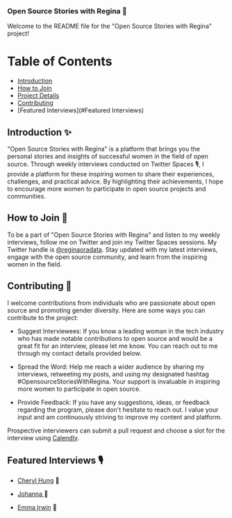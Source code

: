### Open Source Stories with Regina 🌟

Welcome to the README file for the "Open Source Stories with Regina" project! 


# Table of Contents

- [Introduction](#introduction)
- [How to Join](#how-to-join)
- [Project Details](#project-details)
- [Contributing](#contributing)
- [Featured Interviews](#Featured Interviews)

## Introduction ✨

"Open Source Stories with Regina" is a platform that brings you the personal stories and insights of successful women in the field of open source. Through weekly interviews conducted on Twitter Spaces 🎙️, I provide a platform for these inspiring women to share their experiences, challenges, and practical advice. By highlighting their achievements, I hope to encourage more women to participate in open source projects and communities.

## How to Join 🌟

To be a part of "Open Source Stories with Regina" and listen to my weekly interviews, follow me on Twitter and join my Twitter Spaces sessions. My Twitter handle is [@reginaoradata](https://twitter.com/reginaoradata). Stay updated with my latest interviews, engage with the open source community, and learn from the inspiring women in the field.

## Contributing 🚀

I welcome contributions from individuals who are passionate about open source and promoting gender diversity. Here are some ways you can contribute to the project:

-  Suggest Interviewees: If you know a leading woman in the tech industry who has made notable contributions to open source and would be a great fit for an interview, please let me know. You can reach out to me through my contact details provided below.

- Spread the Word: Help me reach a wider audience by sharing my interviews, retweeting my posts, and using my designated hashtag #OpensourceStoriesWithRegina. Your support is invaluable in inspiring more women to participate in open source.

- Provide Feedback: If you have any suggestions, ideas, or feedback regarding the program, please don't hesitate to reach out. I value your input and am continuously striving to improve my content and platform.

Prospective interviewers can submit a pull request and choose a slot for the interview using [Calendly](https://calendly.com/reginankem/osswithregina).

## Featured Interviews 🎙️

- [Cheryl Hung](https://www.oicheryl.com/about/)  👩

- [Johanna ](https://twitter.com/Captain_Joannah)  👩

- [Emma Irwin](https://www.linkedin.com/in/emmamirwin/)  👩
  









